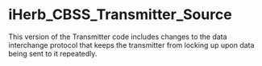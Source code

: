 # iHerb_CBSS_Transmitter_Source

This version of the Transmitter code includes changes to the data interchange protocol that keeps the transmitter from locking up upon data being sent to it repeatedly. 
